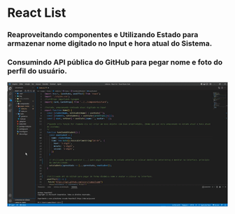 # React List

### Reaproveitando componentes e Utilizando Estado para armazenar nome digitado no Input e hora atual do Sistema.

### Consumindo API pública do GitHub para pegar nome e foto do perfil do usuário.


![](img/READM.gif)